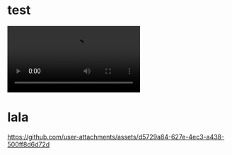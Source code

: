 # test
<video controls autoplay>
  <source src="[movie.mp4](https://github.com/user-attachments/assets/d5729a84-627e-4ec3-a438-500ff8d6d72d)" type="video/mp4">
  Your browser does not support the video tag.
</video>

# lala
https://github.com/user-attachments/assets/d5729a84-627e-4ec3-a438-500ff8d6d72d

